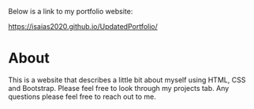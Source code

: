 Below is a link to my portfolio website:

https://isaias2020.github.io/UpdatedPortfolio/

# About
This is a website that describes a little bit about myself using HTML, CSS and Bootstrap.  Please feel free to look through my projects tab.  Any questions please feel free to reach out to me.  
